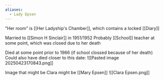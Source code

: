```yaml
---
aliases:
  - Lady Epsen
---
```

"Her room" is [[Her Ladyship's Chamber]], which contains a locked [[Diary]]

Married to [[Simon H Sinclair]] in 1951/1952
Probably [[School]] teacher at some point, which was closed due to her death

Died at some point prior to 1966 (if school clossed because of her death)
Could also have died closer to this date:
![[Pasted image 20250423170843.png]]


Image that might be Clara might be [[Mary Epsen]]
![[Clara Epsen.png]]